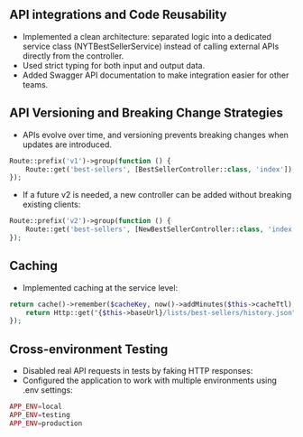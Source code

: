 ## API integrations and Code Reusability
* Implemented a clean architecture: separated logic into a dedicated service class (NYTBestSellerService) instead of calling external APIs directly from the controller.
* Used strict typing for both input and output data.
* Added Swagger API documentation to make integration easier for other teams.

## API Versioning and Breaking Change Strategies
* APIs evolve over time, and versioning prevents breaking changes when updates are introduced.

```php
Route::prefix('v1')->group(function () {
    Route::get('best-sellers', [BestSellerController::class, 'index']);
});
```
* If a future v2 is needed, a new controller can be added without breaking existing clients:
```php
Route::prefix('v2')->group(function () {
    Route::get('best-sellers', [NewBestSellerController::class, 'index']);
});
```

## Caching
* Implemented caching at the service level:
```php
return cache()->remember($cacheKey, now()->addMinutes($this->cacheTtl), function () use ($params) {
    return Http::get("{$this->baseUrl}/lists/best-sellers/history.json", $params)->json();
});
```
## Cross-environment Testing
* Disabled real API requests in tests by faking HTTP responses:
* Configured the application to work with multiple environments using .env settings:
```php
APP_ENV=local
APP_ENV=testing
APP_ENV=production
```
